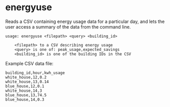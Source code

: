 # energyuse

Reads a CSV containing energy usage data for a particular day, and lets the user access a summary of the data from the command line.

```
usage: energyuse <filepath> <query> <building_id>

	<filepath> to a CSV describing energy usage
	<query> is one of: peak_usage,expected_savings
	<building_id> is one of the building IDs in the CSV
```

Example CSV data file:

```
building_id,hour,kwh_usage
white_house,12,0.2
white_house,13,0.14
blue_house,12,0.1
white_house,14,3
blue_house,13,74.5
blue_house,14,0.3
```
